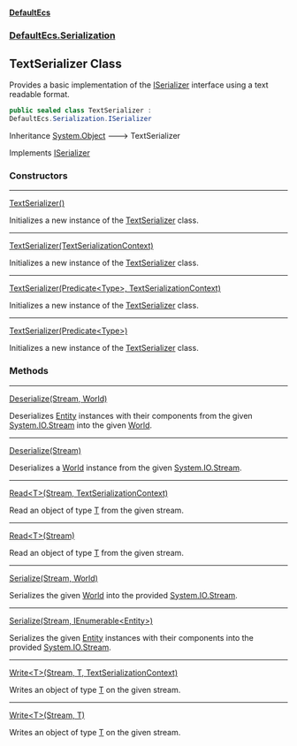 #### [DefaultEcs](index.md 'index')
### [DefaultEcs.Serialization](index.md#DefaultEcs_Serialization 'DefaultEcs.Serialization')
## TextSerializer Class
Provides a basic implementation of the [ISerializer](ISerializer.md 'DefaultEcs.Serialization.ISerializer') interface using a text readable format.  
```csharp
public sealed class TextSerializer :
DefaultEcs.Serialization.ISerializer
```

Inheritance [System.Object](https://docs.microsoft.com/en-us/dotnet/api/System.Object 'System.Object') &#129106; TextSerializer  

Implements [ISerializer](ISerializer.md 'DefaultEcs.Serialization.ISerializer')  
### Constructors

***
[TextSerializer()](TextSerializer_TextSerializer().md 'DefaultEcs.Serialization.TextSerializer.TextSerializer()')

Initializes a new instance of the [TextSerializer](TextSerializer.md 'DefaultEcs.Serialization.TextSerializer') class.  

***
[TextSerializer(TextSerializationContext)](TextSerializer_TextSerializer(TextSerializationContext).md 'DefaultEcs.Serialization.TextSerializer.TextSerializer(DefaultEcs.Serialization.TextSerializationContext)')

Initializes a new instance of the [TextSerializer](TextSerializer.md 'DefaultEcs.Serialization.TextSerializer') class.  

***
[TextSerializer(Predicate&lt;Type&gt;, TextSerializationContext)](TextSerializer_TextSerializer(Predicate_Type__TextSerializationContext).md 'DefaultEcs.Serialization.TextSerializer.TextSerializer(System.Predicate&lt;System.Type&gt;, DefaultEcs.Serialization.TextSerializationContext)')

Initializes a new instance of the [TextSerializer](TextSerializer.md 'DefaultEcs.Serialization.TextSerializer') class.  

***
[TextSerializer(Predicate&lt;Type&gt;)](TextSerializer_TextSerializer(Predicate_Type_).md 'DefaultEcs.Serialization.TextSerializer.TextSerializer(System.Predicate&lt;System.Type&gt;)')

Initializes a new instance of the [TextSerializer](TextSerializer.md 'DefaultEcs.Serialization.TextSerializer') class.  
### Methods

***
[Deserialize(Stream, World)](TextSerializer_Deserialize(Stream_World).md 'DefaultEcs.Serialization.TextSerializer.Deserialize(System.IO.Stream, DefaultEcs.World)')

Deserializes [Entity](Entity.md 'DefaultEcs.Entity') instances with their components from the given [System.IO.Stream](https://docs.microsoft.com/en-us/dotnet/api/System.IO.Stream 'System.IO.Stream') into the given [World](World.md 'DefaultEcs.World').  

***
[Deserialize(Stream)](TextSerializer_Deserialize(Stream).md 'DefaultEcs.Serialization.TextSerializer.Deserialize(System.IO.Stream)')

Deserializes a [World](World.md 'DefaultEcs.World') instance from the given [System.IO.Stream](https://docs.microsoft.com/en-us/dotnet/api/System.IO.Stream 'System.IO.Stream').  

***
[Read&lt;T&gt;(Stream, TextSerializationContext)](TextSerializer_Read_T_(Stream_TextSerializationContext).md 'DefaultEcs.Serialization.TextSerializer.Read&lt;T&gt;(System.IO.Stream, DefaultEcs.Serialization.TextSerializationContext)')

Read an object of type [T](TextSerializer_Read_T_(Stream_TextSerializationContext).md#DefaultEcs_Serialization_TextSerializer_Read_T_(System_IO_Stream_DefaultEcs_Serialization_TextSerializationContext)_T 'DefaultEcs.Serialization.TextSerializer.Read&lt;T&gt;(System.IO.Stream, DefaultEcs.Serialization.TextSerializationContext).T') from the given stream.  

***
[Read&lt;T&gt;(Stream)](TextSerializer_Read_T_(Stream).md 'DefaultEcs.Serialization.TextSerializer.Read&lt;T&gt;(System.IO.Stream)')

Read an object of type [T](TextSerializer_Read_T_(Stream).md#DefaultEcs_Serialization_TextSerializer_Read_T_(System_IO_Stream)_T 'DefaultEcs.Serialization.TextSerializer.Read&lt;T&gt;(System.IO.Stream).T') from the given stream.  

***
[Serialize(Stream, World)](TextSerializer_Serialize(Stream_World).md 'DefaultEcs.Serialization.TextSerializer.Serialize(System.IO.Stream, DefaultEcs.World)')

Serializes the given [World](World.md 'DefaultEcs.World') into the provided [System.IO.Stream](https://docs.microsoft.com/en-us/dotnet/api/System.IO.Stream 'System.IO.Stream').  

***
[Serialize(Stream, IEnumerable&lt;Entity&gt;)](TextSerializer_Serialize(Stream_IEnumerable_Entity_).md 'DefaultEcs.Serialization.TextSerializer.Serialize(System.IO.Stream, System.Collections.Generic.IEnumerable&lt;DefaultEcs.Entity&gt;)')

Serializes the given [Entity](Entity.md 'DefaultEcs.Entity') instances with their components into the provided [System.IO.Stream](https://docs.microsoft.com/en-us/dotnet/api/System.IO.Stream 'System.IO.Stream').  

***
[Write&lt;T&gt;(Stream, T, TextSerializationContext)](TextSerializer_Write_T_(Stream_T_TextSerializationContext).md 'DefaultEcs.Serialization.TextSerializer.Write&lt;T&gt;(System.IO.Stream, T, DefaultEcs.Serialization.TextSerializationContext)')

Writes an object of type [T](TextSerializer_Write_T_(Stream_T_TextSerializationContext).md#DefaultEcs_Serialization_TextSerializer_Write_T_(System_IO_Stream_T_DefaultEcs_Serialization_TextSerializationContext)_T 'DefaultEcs.Serialization.TextSerializer.Write&lt;T&gt;(System.IO.Stream, T, DefaultEcs.Serialization.TextSerializationContext).T') on the given stream.  

***
[Write&lt;T&gt;(Stream, T)](TextSerializer_Write_T_(Stream_T).md 'DefaultEcs.Serialization.TextSerializer.Write&lt;T&gt;(System.IO.Stream, T)')

Writes an object of type [T](TextSerializer_Write_T_(Stream_T).md#DefaultEcs_Serialization_TextSerializer_Write_T_(System_IO_Stream_T)_T 'DefaultEcs.Serialization.TextSerializer.Write&lt;T&gt;(System.IO.Stream, T).T') on the given stream.  
